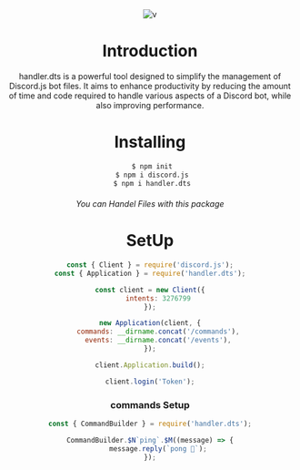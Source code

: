 <center>
<img src="https://nodei.co/npm/handler.dts.png?downloads=true&stars=true" alt="v">

# Introduction

handler.dts is a powerful tool designed to simplify the management of Discord.js bot files. It aims to enhance productivity by reducing the amount of time and code required to handle various aspects of a Discord bot, while also improving performance.

# Installing
 ```bash
  $ npm init
  $ npm i discord.js
  $ npm i handler.dts
 ```

<h6>You can Handel Files with this package</h6>

# SetUp
```js
const { Client } = require('discord.js');
const { Application } = require('handler.dts');

const client = new Client({
    intents: 3276799
});

new Application(client, {
    commands: __dirname.concat('/commands'),
    events: __dirname.concat('/events'),
});

client.Application.build();

client.login('Token');
```


### commands Setup

```js
const { CommandBuilder } = require('handler.dts');

CommandBuilder.$N`ping`.$M((message) => {
    message.reply(`pong 🏓`);
});
```
</center>